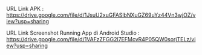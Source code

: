 URL Link APK : https://drive.google.com/file/d/1JsuU2xuGFASlbNXuGZ69uYz44Vn3wjOZ/view?usp=sharing

URL Link Screenshot Running App di Android Studio : https://drive.google.com/file/d/1VAFzZFGG2l7EFMcvR4P05QW0sorjTELz/view?usp=sharing
